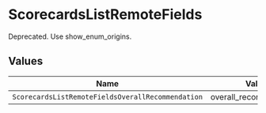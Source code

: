 # ScorecardsListRemoteFields

Deprecated. Use show_enum_origins.


## Values

| Name                                              | Value                                             |
| ------------------------------------------------- | ------------------------------------------------- |
| `ScorecardsListRemoteFieldsOverallRecommendation` | overall_recommendation                            |